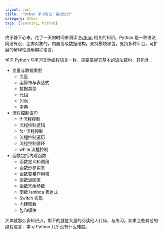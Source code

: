 ```yaml
---
layout: post
title: "Python 学习笔记：基础知识"
category: Other
tags: [learning, Python]
---
```


终于静下心来，花了一天的时间来阅读 [Python](http://www.python.org) 相关的知识。Python 是一种语法简洁有没，面向对象的，内置高级数据结构，支持模块和包，支持多种平台，可扩展的解释性通用编程语言。

学习 Python 与学习其他编程语言一样，需要掌握其基本的语法结构，其包含：

<!-- more -->

- 变量与数据类型
    - 变量
    - 运算符与表达式
    - 数据类型
    - 元组
    - 列表
    - 字典
- 流程控制语句
    - if 流程控制
    - 流程控制逻辑
    - for 流程控制
    - 流程控制遍历
    - 流程控制循环
    - while 流程控制
- 函数包括内建函数
    - 函数定义和调用
    - 函数形参实参
    - 函数变量作用域
    - 函数返回值
    - 函数冗余参数
    - 函数 lambda 表达式
    - Switch 实现
    - 内建函数
    - 包和模块

大体就那么多知识点，剩下的就是大量的阅读他人代码，与练习。如果会些其他的编程语言，学习 Python 几乎没有什么难度。
